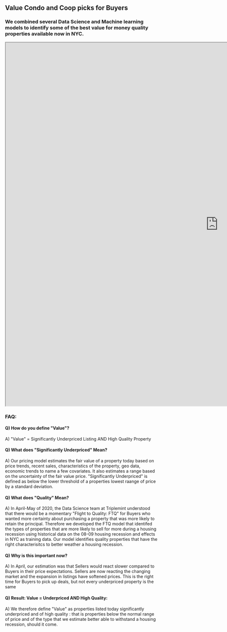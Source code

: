 
## Value Condo and Coop picks for Buyers
### We combined several Data Science and Machine learning models to identify some of the best value for money quality properties available now in NYC.

<iframe src="https://public.tableau.com/views/Value_Buyers_v0_1/Value?:showVizHome=no&:embed=true" width="1400" height="1200"></iframe>

### FAQ:

#### Q) How do you define "Value"?
  A) "Value" = Significantly Underpriced Listing AND High Quality Property 

#### Q) What does "Significantly Underpriced" Mean?
  A) Our pricing model estimates the fair value of a property today based on price trends, recent sales, characteristics of the property, geo data, economic trends to name a few covariates. It also estimates a range based on the uncertainty of the fair value price. "Significantly Underpriced" is defined as below the lower threshold of a properties lowest raange of price by a standard deviation. 
  
#### Q) What does "Quality" Mean?
  A) In April-May of 2020, the Data Science team at Triplemint understood that there would be a momentary "Flight to Quality: FTQ" for Buyers who wanted more certainty about purchasing a property that was more likely to retain the principal. Therefore we developed the FTQ model that identifed the types of properties that are more likely to sell for more during a housing recession using historical data on the 08-09 housing recession and effects in NYC as training data. Our model identifies quality properties that have the right characterisitcs to better weather a housing recession.
  
#### Q) Why is this important now?
  A) In April, our estimation was that Sellers would react slower compared to Buyers in their price expectations. Sellers are now reacting the changing market and the expansion in listings have softened prices. This is the right time for Buyers to pick up deals, but not every underpriced property is the same
  
#### Q) Result: Value = Underpriced AND High Quality:
  A) We therefore define "Value" as properties listed today significantly underpriced and of high quality : that is properties below the normal range of price and of the type that we estimate better able to withstand a housing recession, should it come. 
